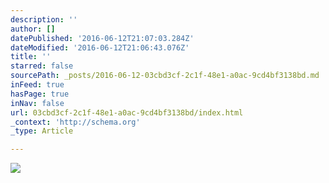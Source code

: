```yaml
---
description: ''
author: []
datePublished: '2016-06-12T21:07:03.284Z'
dateModified: '2016-06-12T21:06:43.076Z'
title: ''
starred: false
sourcePath: _posts/2016-06-12-03cbd3cf-2c1f-48e1-a0ac-9cd4bf3138bd.md
inFeed: true
hasPage: true
inNav: false
url: 03cbd3cf-2c1f-48e1-a0ac-9cd4bf3138bd/index.html
_context: 'http://schema.org'
_type: Article

---
```

![](https://the-grid-user-content.s3-us-west-2.amazonaws.com/a97a7e87-e3d4-43b5-a91d-f0749c99572e.jpg)